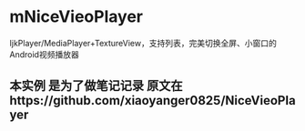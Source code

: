 # mNiceVieoPlayer
IjkPlayer/MediaPlayer+TextureView，支持列表，完美切换全屏、小窗口的Android视频播放器

## 本实例 是为了做笔记记录 原文在https://github.com/xiaoyanger0825/NiceVieoPlayer
